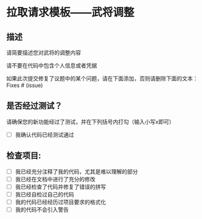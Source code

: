 # 拉取请求模板——武将调整

## 描述

请简要描述您对武将的调整内容

请不要在代码中包含个人信息或者凭据

如果此次提交修复了议题中的某个问题，请在下面添加，否则请删除下面的文本：
Fixes # (issue)

## 是否经过测试？

请确保您的新功能经过了测试，并在下列括号内打勾（输入小写x即可）

- [ ] 我确认代码已经测试通过

## 检查项目:

- [ ] 我已经充分注释了我的代码，尤其是难以理解的部分
- [ ] 我已经在文档中进行了充分的修改
- [ ] 我已经检查了代码并修复了错误的拼写
- [ ] 我已经自检过自己的代码
- [ ] 我的代码已经经历过项目要求的格式化
- [ ] 我的代码不会引入警告
